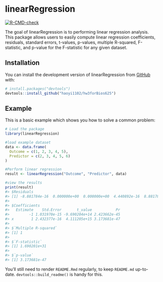 
<!-- README.md is generated from README.Rmd. Please edit that file -->

# linearRegression

<!-- badges: start -->

[![R-CMD-check](https://github.com/haoyi1102/hw3forBios625/actions/workflows/R-CMD-check.yaml/badge.svg)](https://github.com/haoyi1102/hw3forBios625/actions/workflows/R-CMD-check.yaml)
<!-- badges: end -->

The goal of linearRegression is to performing linear regression
analysis. This package allows users to easily compute linear regression
coefficients, residuals, standard errors, t-values, p-values, multiple
R-squared, F-statistic, and p-value for the F-statistic for any given
dataset.

## Installation

You can install the development version of linearRegression from
[GitHub](https://github.com/) with:

``` r
# install.packages("devtools")
devtools::install_github("haoyi1102/hw3forBios625")
```

## Example

This is a basic example which shows you how to solve a common problem:

``` r
# Load the package
library(linearRegression)

#load example dataset
data <- data.frame(
  Outcome = c(1, 2, 3, 4, 5),
  Predictor = c(2, 3, 4, 5, 6)
)

#Perform linear regression
result <- linearRegression("Outcome", "Predictor", data)

#view the results
print(result)
#> $Residuals
#> [1] -8.881784e-16  0.000000e+00  0.000000e+00  4.440892e-16  8.881784e-16
#> 
#> $Coefficients
#>   Estimate    Std.Error       t_value           Pr
#>         -1 1.031970e-15 -9.690204e+14 2.423662e-45
#> x        1 2.432377e-16  4.111205e+15 3.173681e-47
#> 
#> $`Multiple R-squared`
#> [1] 1
#> 
#> $`F-statistic`
#> [1] 1.690201e+31
#> 
#> $`p-value`
#> [1] 3.173681e-47
```

You’ll still need to render `README.Rmd` regularly, to keep `README.md`
up-to-date. `devtools::build_readme()` is handy for this.

